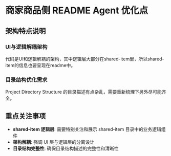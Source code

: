 # 商家商品侧 README Agent 优化点

## 架构特点说明

### UI与逻辑解耦架构
代码是UI和逻辑解耦的架构，其中逻辑层大部分在shared-item里，所以shared-item的信息也要呈现在readme中。

### 目录结构优化需求
Project Directory Structure 的目录描述有点杂乱，需要重新梳理下另外尽可能齐全。

## 重点关注事项

- **shared-item 逻辑层**: 需要特别关注和展示 shared-item 目录中的业务逻辑组件
- **架构解耦**: 强调 UI 层与逻辑层的分离设计
- **目录结构完整性**: 确保目录结构描述的完整性和清晰性 
